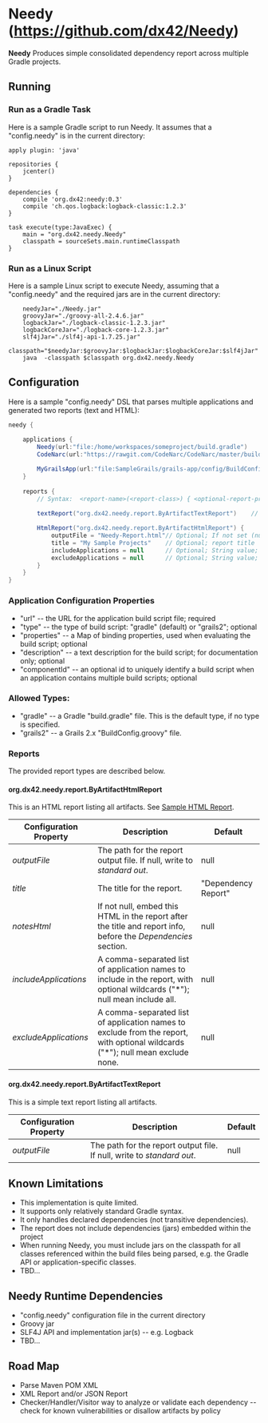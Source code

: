 # Needy  (https://github.com/dx42/Needy)

**Needy** Produces simple consolidated dependency report across multiple Gradle projects.

## Running

### Run as a Gradle Task

  Here is a sample Gradle script to run Needy. It assumes that a "config.needy" is in the current directory:
  
```
apply plugin: 'java'

repositories {
    jcenter()
}
     
dependencies {
    compile 'org.dx42:needy:0.3' 
    compile 'ch.qos.logback:logback-classic:1.2.3'
}
     
task execute(type:JavaExec) {
    main = "org.dx42.needy.Needy"
    classpath = sourceSets.main.runtimeClasspath
}
```

### Run as a Linux Script

  Here is a sample Linux script to execute Needy, assuming that a "config.needy" and the required jars are in the current directory:
  
```
    needyJar="./Needy.jar"
    groovyJar="./groovy-all-2.4.6.jar"
    logbackJar="./logback-classic-1.2.3.jar"
    logbackCoreJar="./logback-core-1.2.3.jar"
    slf4jJar="./slf4j-api-1.7.25.jar"
    classpath="$needyJar:$groovyJar:$logbackJar:$logbackCoreJar:$slf4jJar"
    java  -classpath $classpath org.dx42.needy.Needy
```


## Configuration

  Here is a sample "config.needy" DSL that parses multiple applications and generated two reports (text and HTML):
  
```groovy
needy {
        
    applications {
        Needy(url:"file:/home/workspaces/someproject/build.gradle")               // "Needy" application
        CodeNarc(url:"https://rawgit.com/CodeNarc/CodeNarc/master/build.gradle")  // "CodeNarc" application

        MyGrailsApp(url:"file:SampleGrails/grails-app/config/BuildConfig.groovy", type:"grails2")  // Grails 2.x "BuildConfig.groovy"
    }
    
    reports {
    	// Syntax:  <report-name>(<report-class>) { <optional-report-properties> }
    
        textReport("org.dx42.needy.report.ByArtifactTextReport")    // Will write to stdout

        HtmlReport("org.dx42.needy.report.ByArtifactHtmlReport") {
            outputFile = "Needy-Report.html"// Optional; If not set (null) then write report to stdout
            title = "My Sample Projects"	// Optional; report title
            includeApplications = null		// Optional; String value; comma-separated list of application names with optional wildcards ("*"); null mean include all
            excludeApplications = null		// Optional; String value; comma-separated list of application names with optional wildcards ("*"); null mean exclude none
        }
    }
}
```

### Application Configuration Properties
  - "url" -- the URL for the application build script file; required
  - "type" -- the type of build script: "gradle" (default) or "grails2"; optional
  - "properties" -- a Map of binding properties, used when evaluating the build script; optional
  - "description" -- a text description for the build script; for documentation only; optional
  - "componentId" -- an optional id to uniquely identify a build script when an application contains multiple build scripts; optional

### Allowed Types:
  - "gradle" -- a Gradle "build.gradle" file. This is the default type, if no type is specified. 
  -  "grails2" -- a Grails 2.x "BuildConfig.groovy" file.

### Reports

  The provided report types are described below.

#### org.dx42.needy.report.ByArtifactHtmlReport

  This is an HTML report listing all artifacts. See [Sample HTML Report](http://htmlpreview.github.com/?https://github.com/dx42/Needy/blob/master/samples/sample-html-report.html).

| Configuration Property | Description                                                           | Default             |
| ---------------------- |-----------------------------------------------------------------------|---------------------|
| *outputFile*           | The path for the report output file. If null, write to *standard out*.| null                |
| *title*                | The title for the report.                                             | "Dependency Report" |
| *notesHtml*            | If not null, embed this HTML in the report after the title and report info, before the *Dependencies* section.                 | null |
| *includeApplications*  | A comma-separated list of application names to include in the report, with optional wildcards ("*"); null mean include all.    | null |
| *excludeApplications*  | A comma-separated list of application names to exclude from the report, with optional wildcards ("*"); null mean exclude none. | null |

#### org.dx42.needy.report.ByArtifactTextReport
 
   This is a simple text report listing all artifacts.
    
| Configuration Property | Description                                                           | Default        |
| ---------------------- |-----------------------------------------------------------------------|----------------|
| *outputFile*           | The path for the report output file. If null, write to *standard out*.| null           |


## Known Limitations

  - This implementation is quite limited. 
  - It supports only relatively standard Gradle syntax.
  - It only handles declared dependencies  (not transitive dependencies).
  - The report does not include dependencies (jars) embedded within the project
  - When running Needy, you must include jars on the classpath for all classes referenced within the build files being parsed, e.g. the Gradle API or application-specific classes.
  - TBD... 
  

## Needy Runtime Dependencies

  - "config.needy" configuration file in the current directory
  - Groovy jar
  - SLF4J API and implementation jar(s) -- e.g. Logback
  - TBD...
  
## Road Map

  - Parse Maven POM XML
  - XML Report and/or JSON Report
  - Checker/Handler/Visitor way to analyze or validate each dependency -- check for known vulnerabilities or disallow artifacts by policy
